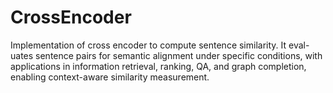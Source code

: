 # CrossEncoder
Implementation of cross encoder to compute sentence similarity. It eval-uates sentence pairs for semantic alignment under specific conditions, with applications in information retrieval, ranking, QA, and graph completion, enabling context-aware similarity measurement.
